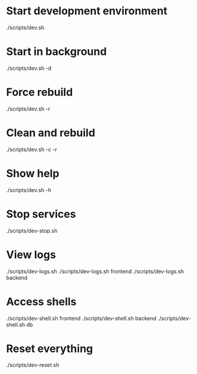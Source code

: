 # Start development environment
./scripts/dev.sh

# Start in background
./scripts/dev.sh -d

# Force rebuild
./scripts/dev.sh -r

# Clean and rebuild
./scripts/dev.sh -c -r

# Show help
./scripts/dev.sh -h

# Stop services
./scripts/dev-stop.sh

# View logs
./scripts/dev-logs.sh
./scripts/dev-logs.sh frontend
./scripts/dev-logs.sh backend

# Access shells
./scripts/dev-shell.sh frontend
./scripts/dev-shell.sh backend
./scripts/dev-shell.sh db

# Reset everything
./scripts/dev-reset.sh